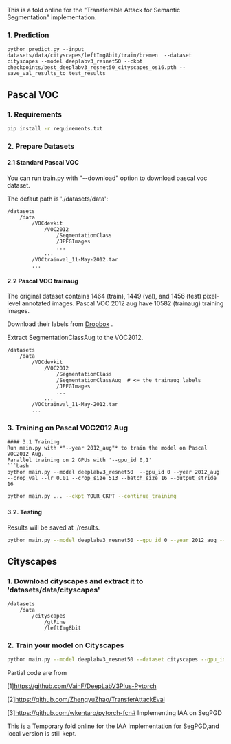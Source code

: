 This is a fold online for the "Transferable Attack for Semantic Segmentation" implementation.

### 1. Prediction

```
python predict.py --input datasets/data/cityscapes/leftImg8bit/train/bremen  --dataset cityscapes --model deeplabv3_resnet50 --ckpt checkpoints/best_deeplabv3_resnet50_cityscapes_os16.pth --save_val_results_to test_results
```


## Pascal VOC 

### 1. Requirements

```bash
pip install -r requirements.txt
```

### 2. Prepare Datasets

#### 2.1 Standard Pascal VOC

You can run train.py with "--download" option to download pascal voc dataset. 

The defaut path is './datasets/data':

```
/datasets
    /data
        /VOCdevkit 
            /VOC2012 
                /SegmentationClass
                /JPEGImages
                ...
            ...
        /VOCtrainval_11-May-2012.tar
        ...
```

#### 2.2  Pascal VOC trainaug 

The original dataset contains 1464 (train), 1449 (val), and 1456 (test) pixel-level annotated images. Pascal VOC 2012 aug have 10582 (trainaug) training images. 

Download their labels from [Dropbox](https://www.dropbox.com/s/oeu149j8qtbs1x0/SegmentationClassAug.zip?dl=0) .

Extract SegmentationClassAug to the VOC2012.

```
/datasets
    /data
        /VOCdevkit  
            /VOC2012
                /SegmentationClass
                /SegmentationClassAug  # <= the trainaug labels
                /JPEGImages
                ...
            ...
        /VOCtrainval_11-May-2012.tar
        ...
```

### 3. Training on Pascal VOC2012 Aug

```
#### 3.1 Training
Run main.py with *"--year 2012_aug"* to train the model on Pascal VOC2012 Aug.
Parallel training on 2 GPUs with '--gpu_id 0,1'
```bash
python main.py --model deeplabv3_resnet50  --gpu_id 0 --year 2012_aug --crop_val --lr 0.01 --crop_size 513 --batch_size 16 --output_stride 16
```

```bash
python main.py ... --ckpt YOUR_CKPT --continue_training
```

#### 3.2. Testing

Results will be saved at ./results.

```bash
python main.py --model deeplabv3_resnet50 --gpu_id 0 --year 2012_aug --crop_val --lr 0.01 --crop_size 513 --batch_size 16 --output_stride 16 --ckpt checkpoints/best_deeplabv3_resnet50_voc_os16.pth --test_only --save_val_results
```

## Cityscapes

### 1. Download cityscapes and extract it to 'datasets/data/cityscapes'

```
/datasets
    /data
        /cityscapes
            /gtFine
            /leftImg8bit
```

### 2. Train your model on Cityscapes

```bash
python main.py --model deeplabv3_resnet50 --dataset cityscapes --gpu_id 0  --lr 0.1  --crop_size 768 --batch_size 16 --output_stride 16 --data_root ./datasets/data/cityscapes 
```

Partial code are from 

[1]https://github.com/VainF/DeepLabV3Plus-Pytorch

[2]https://github.com/ZhengyuZhao/TransferAttackEval

[3]https://github.com/wkentaro/pytorch-fcn# Implementing IAA on SegPGD

This is a Temporary fold online for the IAA implementation for SegPGD,and local version is still kept.
